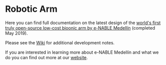 # Robotic Arm

Here you can find full documentation on the latest design of the [world's first truly open-source low-cost bioonic arm by e-NABLE Medellín](https://github.com/enable-medellin/robotic-arm/wiki/Complete-Prototypes) (completed May 2019).

Please see the [Wiki](https://github.com/enable-medellin/robotic-arm/wiki) for additional development notes.

If you are interested in learning more about e-NABLE Medellín and what we do you can find out more at our [website](https://e-nablemedellin.com/en/home/).
